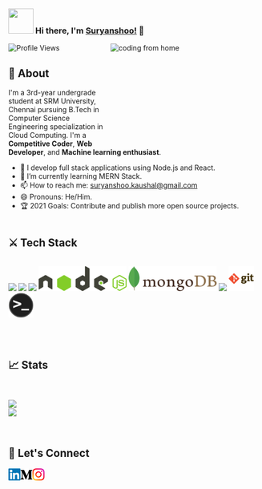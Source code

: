 ### <img src="https://i.pinimg.com/originals/00/4b/17/004b173f6e3d6843df10114e087f30a8.gif" width="50" height="50" /> Hi there, I'm [Suryanshoo!](#) 👋
![Profile Views](https://hits.seeyoufarm.com/api/count/incr/badge.svg?url=https://github.com/suryanshookaushal/&title=Profile%20Views)
<img align="right" alt="coding from home" src= "https://camo.githubusercontent.com/410dd0b1b800cd1e13965237beee2a32474be978/68747470733a2f2f6d656469612e67697068792e636f6d2f6d656469612f4d3967624264396e6244724f5475314d71782f67697068792e676966" height = 200 width = 300/>


## 🧐 About


I'm a 3rd-year undergrade student at SRM University, Chennai pursuing B.Tech in Computer Science Engineering specialization in Cloud Computing. I'm a **Competitive Coder**, **Web Developer**, and **Machine learning enthusiast**.

- 🔭 I develop full stack applications using Node.js and React.
- 🌱 I’m currently learning MERN Stack.
- 📫 How to reach me: suryanshoo.kaushal@gmail.com
- 😄 Pronouns: He/Him.
- :trophy: 2021 Goals: Contribute and publish more open source projects.
<br><br>

## ⚔️ Tech Stack

<br>
   <code><img height="50" src="https://github.com/gilbarbara/logos/blob/master/logos/python.svg"></code>
   <code><img height="50" src="https://github.com/gilbarbara/logos/blob/master/logos/react.svg"></code>
   <code><img height="50" src="https://github.com/gilbarbara/logos/blob/master/logos/c-plusplus.svg"></code>
   <code><img height="50" src="https://github.com/gilbarbara/logos/blob/master/logos/nodejs.svg"></code>
   <code><img height="50" src="https://github.com/gilbarbara/logos/blob/master/logos/mongodb.svg"></code>
   <code><img height="50" src="https://github.com/gilbarbara/logos/blob/master/logos/javascript.svg"></code>
   <code><img height="50" src="https://raw.githubusercontent.com/github/explore/80688e429a7d4ef2fca1e82350fe8e3517d3494d/topics/git/git.png"></code>
   <code><img height="50" src="https://raw.githubusercontent.com/github/explore/80688e429a7d4ef2fca1e82350fe8e3517d3494d/topics/terminal/terminal.png"></code>

<br><br>

## 📈 Stats



<br>


  <a> <img align="left" src="https://github-readme-stats.vercel.app/api?username=suryanshookaushal&show_icons=true&line_height=24&theme=dark&count_private=true&include_all_commits=true&custom_title=%23%20GitHub%20Stats%20%E2%9C%85" /> </a>

<br>
<a> <img align="left" src="https://github-readme-stats.vercel.app/api/top-langs/?username=suryanshookaushal&theme=dark&layout=compact&langs_count=10&custom_title=%23%20Most%20Used%20Languages%20%F0%9F%91%A8%F0%9F%8F%BD%E2%80%8D%F0%9F%92%BB&card_width=445" /></a>

<br><br>

## 💬 Let's Connect
    
<a href="https://www.linkedin.com/in/suryanshoo-kaushal-519498176/">
    <img align="left" alt="Suryanshoo Kaushal | Linkedin" width="24px" src="https://github.com/suryanshookaushal/suryanshookaushal/blob/main/assets/icon/Linkedin.svg" />
  </a>
  
  
  <a href="https://medium.com/@suryanshoospamid/s">
    <img align="left" alt="Utkarsh Chaurasia | Medium" width="24px" src="https://github.com/suryanshookaushal/suryanshookaushal/blob/main/assets/icon/medium.svg" />
  </a>
  
  <a href="https://www.instagram.com/suryanshoo_07/">
    <img align="left" alt="Suryanshoo Kaushal | Instagram" width="24px" src="https://github.com/suryanshookaushal/suryanshookaushal/blob/main/assets/icon/Instagram.svg" />
  </a>

